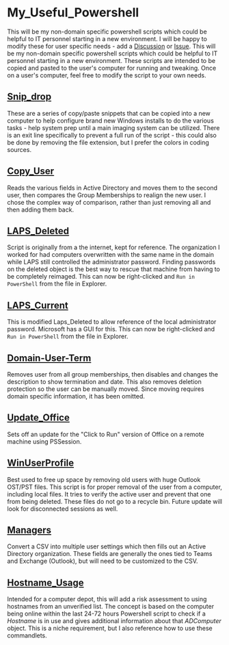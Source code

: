 # My_Useful_Powershell

This will be my non-domain specific powershell scripts which could be helpful to IT personnel starting in a new environment. I will be happy to modify these for user specific needs - add a [Discussion](https://github.com/Rvolvr/Powershell_AD_Scripts/discussions "Powershell Discussion") or [Issue](https://github.com/Rvolvr/Powershell_AD_Scripts/issues "PowerShell Issue"). This will be my non-domain specific powershell scripts which could be helpful to IT personnel starting in a new environment. These scripts are intended to be copied and pasted to the user's computer for running and tweaking. Once on a user's computer, feel free to modify the script to your own needs.

## [Snip_drop](https://github.com/Rvolvr/Powershell_AD_Scripts/blob/main/snip_drop.ps1)

These are a series of copy/paste snippets that can be copied into a new computer to help configure brand new Windows installs to do the various tasks - help system prep until a main imaging system can be utilized. There is an exit line specifically to prevent a full run of the script - this could also be done by removing the file extension, but I prefer the colors in coding sources.

## [Copy_User](https://github.com/Rvolvr/Powershell_AD_Scripts/blob/main/Copy_user.ps1)

Reads the various fields in Active Directory and moves them to the second user, then compares the Group Memberships to realign the new user. I chose the complex way of comparison, rather than just removing all and then adding them back.

## [LAPS_Deleted](https://github.com/Rvolvr/Powershell_AD_Scripts/blob/main/Laps_Deleted.ps1)

Script is originally from a the internet, kept for reference. The organization I worked for had computers overwritten with the same name in the domain while LAPS still controlled the administrator password. Finding passwords on the deleted object is the best way to rescue that machine from having to be completely reimaged. This can now be right-clicked and `Run in PowerShell` from the file in Explorer.

## [LAPS_Current](https://github.com/Rvolvr/Powershell_AD_Scripts/blob/main/Laps_Current.ps1)

This is modified Laps_Deleted to allow reference of the local administrator password. Microsoft has a GUI for this. This can now be right-clicked and `Run in PowerShell` from the file in Explorer.

## [Domain-User-Term](https://github.com/Rvolvr/Powershell_AD_Scripts/blob/main/Domain-User-Term.ps1)

Removes user from all group memberships, then disables and changes the description to show termination and date. This also removes deletion protection so the user can be manually moved. Since moving requires domain specific information, it has been omitted.

## [Update_Office](https://github.com/Rvolvr/Powershell_AD_Scripts/blob/main/Update_Office.ps1)

Sets off an update for the "Click to Run" version of Office on a remote machine using PSSession.

## [WinUserProfile](https://github.com/Rvolvr/Powershell_AD_Scripts/blob/main/WinUserProfile.ps1)

Best used to free up space by removing old users with huge Outlook OST/PST files. This script is for proper removal of the user from a computer, including local files. It tries to verify the active user and prevent that one from being deleted. These files do not go to a recycle bin. Future update will look for disconnected sessions as well.


## [Managers](https://github.com/Rvolvr/Powershell_AD_Scripts/blob/main/managers.ps1)

Convert a CSV into  multiple user settings which then fills out an Active Directory organization. These fields are generally the ones tied to Teams and Exchange (Outlook), but will need to be customized to the CSV.

## [Hostname_Usage](https://github.com/Rvolvr/Powershell_AD_Scripts/blob/main/hostname_used.ps1)

Intended for a computer depot, this will add a risk assessment to using hostnames from an unverified list. The concept is based on the computer being online within the last 24-72 hours Powershell script to check if a _Hostname_ is in use and gives additional information about that _ADComputer_ object. This is a niche requirement, but I also reference how to use these commandlets.
